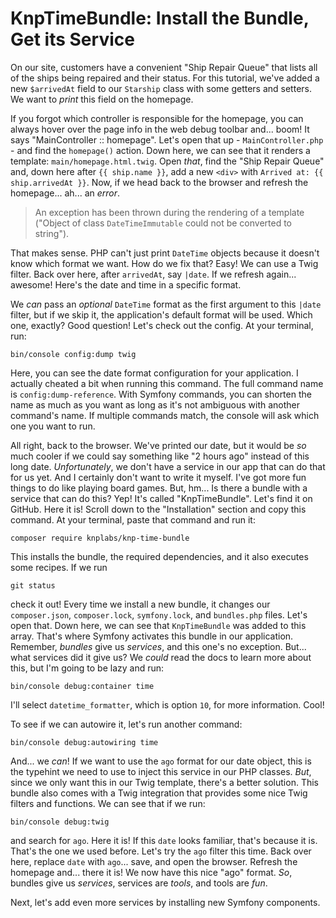# KnpTimeBundle: Install the Bundle, Get its Service

On our site, customers have a convenient "Ship Repair Queue" that lists all of the ships being repaired and their status. For this tutorial, we've added a new `$arrivedAt` field to our `Starship` class with some getters and setters. We want to *print* this field on the homepage.

If you forgot which controller is responsible for the homepage, you can always hover over the page info in the web debug toolbar and... boom! It says "MainController :: homepage". Let's open that up - `MainController.php` - and find the `homepage()` action. Down here, we can see that it renders a template: `main/homepage.html.twig`. Open *that*, find the "Ship Repair Queue" and, down here after `{{ ship.name }}`, add a new `<div>` with `Arrived at: {{ ship.arrivedAt }}`. Now, if we head back to the browser and refresh the homepage... ah... an *error*.

> An exception has been thrown during the rendering
> of a template ("Object of class `DateTimeImmutable`
> could not be converted to string").

That makes sense. PHP can't just print `DateTime` objects because it doesn't know which format we want. How do we fix that? Easy! We can use a Twig filter. Back over here, after `arrivedAt`, say `|date`. If we refresh again... awesome! Here's the date and time in a specific format.

We *can* pass an *optional* `DateTime` format as the first argument to this `|date` filter, but if we skip it, the application's default format will be used. Which one, exactly? Good question! Let's check out the config. At your terminal, run:

```terminal
bin/console config:dump twig
```

Here, you can see the date format configuration for your application. I actually cheated a bit when running this command. The full command name is `config:dump-reference`. With Symfony
commands, you can shorten the name as much as you want as long as it's not ambiguous with another command's name. If multiple commands match, the console will ask which one you want to run.

All right, back to the browser. We've printed our date, but it would be *so* much cooler if we could say something like "2 hours ago" instead of this long date. *Unfortunately*, we don't have a service in our app that can do that for us yet. And I certainly don't want to write it myself. I've got more fun things to do like playing board games. But, hm... Is there a bundle with a service that can do this? Yep! It's called "KnpTimeBundle". Let's find it on GitHub. Here it is! Scroll down to the "Installation" section and copy this command. At your terminal, paste that command and run it:

```terminal
composer require knplabs/knp-time-bundle
```

This installs the bundle, the required dependencies, and it also executes some recipes. If we run

```terminal
git status
```

check it out! Every time we install a new bundle, it changes our `composer.json`, `composer.lock`, `symfony.lock`, and `bundles.php` files. Let's open that. Down here, we can see that `KnpTimeBundle` was added to this array. That's where Symfony activates this bundle in our application. Remember, *bundles* give us *services*, and this one's no exception. But... what services did it give us? We *could* read the docs to learn more about this, but I'm going to be lazy and run:

```terminal
bin/console debug:container time
```

I'll select `datetime_formatter`, which is option `10`, for more information. Cool!

To see if we can autowire it, let's run another command:

```terminal
bin/console debug:autowiring time
```

And... we *can*! If we want to use the `ago` format for our date object, this is the typehint we need to use to inject this service in our PHP classes. *But*, since we only want this in our Twig template, there's a better solution. This bundle also comes with a Twig integration that provides some nice Twig filters and functions. We can see that if we run:

```terminal
bin/console debug:twig
```

and search for `ago`. Here it is! If this `date` looks familiar, that's because it is. That's the one we used before. Let's try the `ago` filter this time. Back over here, replace `date` with `ago`... save, and open the browser. Refresh the homepage and... there it is! We now have this nice "ago" format. *So*, bundles give us *services*, services are *tools*, and tools are *fun*.

Next, let's add even more services by installing new Symfony components.
